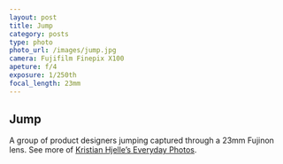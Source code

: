 ```yaml
---
layout: post
title: Jump
category: posts
type: photo
photo_url: /images/jump.jpg
camera: Fujifilm Finepix X100
apeture: f/4
exposure: 1/250th
focal_length: 23mm
---
```


## Jump

A group of product designers jumping captured through a 23mm Fujinon lens.  See more of [Kristian Hjelle’s Everyday Photos](http://everydayphotos.co/).